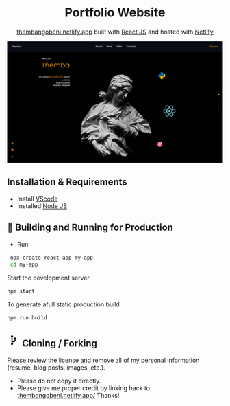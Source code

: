 
<h1 align="center">
  Portfolio Website
</h1>
<p align="center">
  <a href="https://thembangobeni.netlify.app/" target="_blank">thembangobeni.netlify.app</a> built with <a href="https://reactjs.org/" target="_blank">React JS</a> and hosted with <a href="https://pages.github.com/" target="_blank">Netlify</a>
</p>

<div align="center">
  <img alt="Demo" src="imgs/Web Display.png" />
</div>


## Installation & Requirements
* Install [VScode](https://code.visualstudio.com/)
* Installed [Node JS](https://nodejs.org/en/download/)

## 🚀 Building and Running for Production

*  Run
  ```sh
   npx create-react-app my-app
   cd my-app
   ```
   
   Start the development server
   ```sh
   npm start
   ```
   To generate afull static production build
   ```sh
   npm run build
   ```

## <img src="imgs/git-fork-svgrepo-com.svg" width="30" height="30"> Cloning / Forking

Please review the [license](LICENSE.txt) and remove all of my personal information (resume, blog posts, images, etc.).
* Please do not copy it directly.
* Please give me proper credit by linking back to [thembangobeni.netlify.app/](https://thembangobeni.netlify.app/) Thanks!
